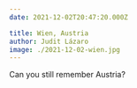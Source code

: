 ```yaml
---
date: 2021-12-02T20:47:20.000Z

title: Wien, Austria
author: Judit Lázaro
image: ./2021-12-02-wien.jpg
---
```


Can you still remember Austria?
